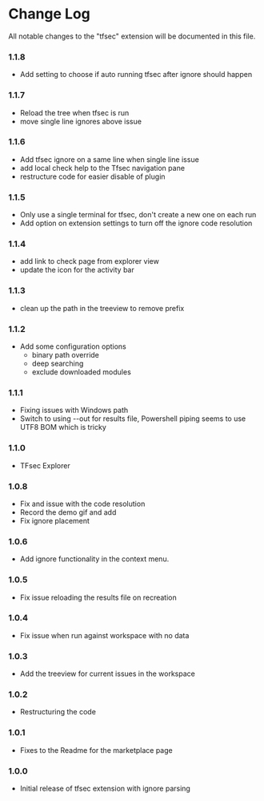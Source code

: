 # Change Log

All notable changes to the "tfsec" extension will be documented in this file.

### 1.1.8
- Add setting to choose if auto running tfsec after ignore should happen

### 1.1.7
- Reload the tree when tfsec is run
- move single line ignores above issue

### 1.1.6
- Add tfsec ignore on a same line when single line issue
- add local check help to the Tfsec navigation pane
- restructure code for easier disable of plugin

### 1.1.5
- Only use a single terminal for tfsec, don't create a new one on each run
- Add option on extension settings to turn off the ignore code resolution

### 1.1.4
- add link to check page from explorer view
- update the icon for the activity bar

### 1.1.3
- clean up the path in the treeview to remove prefix

### 1.1.2
- Add some configuration options
  - binary path override
  - deep searching
  - exclude downloaded modules

### 1.1.1
- Fixing issues with Windows path
- Switch to using --out for results file, Powershell piping seems to use UTF8 BOM which is tricky

### 1.1.0
- TFsec Explorer

### 1.0.8
- Fix and issue with the code resolution
- Record the demo gif and add
- Fix ignore placement

### 1.0.6
- Add ignore functionality in the context menu.

### 1.0.5
- Fix issue reloading the results file on recreation

### 1.0.4 
- Fix issue when run against workspace with no data

### 1.0.3
- Add the treeview for current issues in the workspace

### 1.0.2
- Restructuring the code

### 1.0.1
- Fixes to the Readme for the marketplace page

### 1.0.0
- Initial release of tfsec extension with ignore parsing
